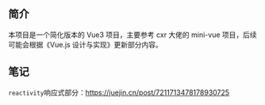 ## 简介

本项目是一个简化版本的 Vue3 项目，主要参考 cxr 大佬的 mini-vue 项目，后续可能会根据《Vue.js 设计与实现》更新部分内容。

## 笔记

`reactivity`响应式部分：https://juejin.cn/post/7211713478178930725
